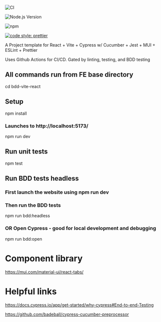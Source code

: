 ![CI](https://github.com/bmackeyimproving/BDD-Demo/actions/workflows/ci.yml/badge.svg)

![Node.js Version](https://img.shields.io/node/v/vite)

![npm](https://img.shields.io/npm/v/<package-name>)

[![code style: prettier](https://img.shields.io/badge/code_style-prettier-ff69b4.svg?style=flat-square)](https://prettier.io/)

A Project template for React + Vite + Cypress w/ Cucumber + Jest + MUI + ESLint + Prettier

Uses Github Actions for CI/CD.  Gated by linting, testing, and BDD testing

## All commands run from FE base directory
cd bdd-vite-react

## Setup
npm install
### Launches to http://localhost:5173/
npm run dev

## Run unit tests
npm test

## Run BDD tests headless
### First launch the website using npm run dev

### Then run the BDD tests
npm run bdd:headless
### OR Open Cypress - good for local development and debugging
npm run bdd:open

# Component library
https://mui.com/material-ui/react-tabs/


# Helpful links 

https://docs.cypress.io/app/get-started/why-cypress#End-to-end-Testing

https://github.com/badeball/cypress-cucumber-preprocessor
